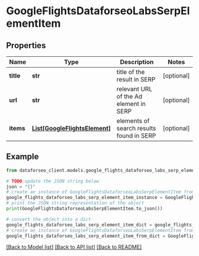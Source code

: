 # GoogleFlightsDataforseoLabsSerpElementItem


## Properties

Name | Type | Description | Notes
------------ | ------------- | ------------- | -------------
**title** | **str** | title of the result in SERP | [optional] 
**url** | **str** | relevant URL of the Ad element in SERP | [optional] 
**items** | [**List[GoogleFlightsElement]**](GoogleFlightsElement.md) | elements of search results found in SERP | [optional] 

## Example

```python
from dataforseo_client.models.google_flights_dataforseo_labs_serp_element_item import GoogleFlightsDataforseoLabsSerpElementItem

# TODO update the JSON string below
json = "{}"
# create an instance of GoogleFlightsDataforseoLabsSerpElementItem from a JSON string
google_flights_dataforseo_labs_serp_element_item_instance = GoogleFlightsDataforseoLabsSerpElementItem.from_json(json)
# print the JSON string representation of the object
print(GoogleFlightsDataforseoLabsSerpElementItem.to_json())

# convert the object into a dict
google_flights_dataforseo_labs_serp_element_item_dict = google_flights_dataforseo_labs_serp_element_item_instance.to_dict()
# create an instance of GoogleFlightsDataforseoLabsSerpElementItem from a dict
google_flights_dataforseo_labs_serp_element_item_from_dict = GoogleFlightsDataforseoLabsSerpElementItem.from_dict(google_flights_dataforseo_labs_serp_element_item_dict)
```
[[Back to Model list]](../README.md#documentation-for-models) [[Back to API list]](../README.md#documentation-for-api-endpoints) [[Back to README]](../README.md)


